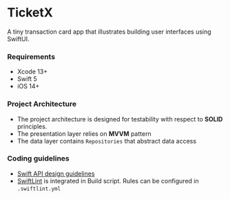 # TicketX

A tiny transaction card app that illustrates building user interfaces using SwiftUI. 

### Requirements

- Xcode 13+
- Swift 5
- iOS 14+

### Project Architecture

- The project architecture is designed for testability with respect to **SOLID** principles.<br>
- The presentation layer relies on **MVVM** pattern <br> 
- The data layer contains `Repositories` that abstract data access

### Coding guidelines

- [Swift API design guidelines](https://swift.org/documentation/api-design-guidelines/)
- [SwiftLint](https://github.com/realm/SwiftLint) is integrated in Build script. Rules can be configured in `.swiftlint.yml` 
